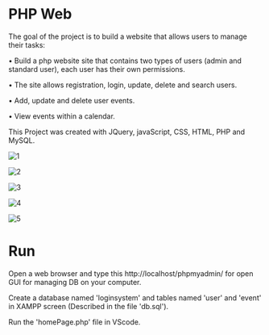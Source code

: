 # PHP Web

The goal of the project is to build a website that allows users to manage their tasks:

•	Build a php website site that contains two types of users (admin and standard user), each user has their own permissions.

•	The site allows registration, login, update, delete and search users.

•	Add, update and delete user events.

•	View events within a calendar.

This Project was created with JQuery, javaScript, CSS, HTML, PHP and MySQL.

![1](https://user-images.githubusercontent.com/63209732/176039933-3d616531-890d-410c-88d8-f7b8236a2b9c.png)

![2](https://user-images.githubusercontent.com/63209732/176039940-28776416-7ccc-43c3-92d1-5ef2402cfebb.png)

![3](https://user-images.githubusercontent.com/63209732/176039951-c43d3bf7-2836-4005-b9a1-19cbf413fd99.png)

![4](https://user-images.githubusercontent.com/63209732/176039965-1751cd78-400e-412d-9a99-a059038e81a6.png)

![5](https://user-images.githubusercontent.com/63209732/176039974-92d44e73-b6d0-4226-b627-2430fc334a13.png)

# Run

Open a web browser and type this http://localhost/phpmyadmin/ for open GUI for managing DB on your computer. 

Create a database named 'loginsystem' and tables named 'user' and 'event' in XAMPP screen (Described in the file 'db.sql').

Run the 'homePage.php' file in VScode.
